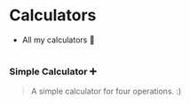 # Calculators 
- All my calculators 🧮
#
### Simple Calculator ➕
> A simple calculator for four operations. :)
